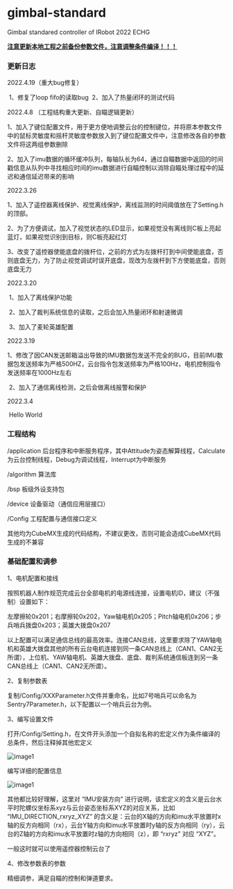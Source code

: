 # gimbal-standard
Gimbal standared controller of IRobot 2022 ECHG

**<u>注意更新本地工程之前备份参数文件，注意调整条件编译！！！</u>**

### 更新日志

2022.4.19（重大bug修复）

​	1、修复了loop fifo的读取bug
​	2、加入了热量闭环的测试代码

2022.4.8 （工程结构重大更新、自瞄逻辑更新）

​	1、加入了键位配置文件，用于更方便地调整云台的控制键位，并将原本参数文件中的鼠标灵敏度和摇杆灵敏度参数放入到了键位配置文件中，注意修改各自的参数文件将这两组参数删除

​	2、加入了imu数据的循环缓冲队列，每轴队长为64，通过自瞄数据中返回的时间戳信息从队列中寻找相应时间的imu数据进行自瞄控制以消除自瞄处理过程中的延迟和通信延迟带来的影响

2022.3.26

​	1、加入了遥控器离线保护、视觉离线保护，离线监测的时间阈值放在了Setting.h的顶部。

​	2、为了方便调试，加入了视觉状态的LED显示，如果视觉没有离线则C板上亮起蓝灯，如果视觉识别到目标，则C板亮起红灯

​	3、改变了遥控器使能底盘的拨杆位，之前的方式为左拨杆打到中间使能底盘，否则底盘无力，为了防止视觉调试时误开底盘，现改为左拨杆到下方使能底盘，否则底盘无力

2022.3.20

​	1、加入了离线保护功能

​	2、加入了裁判系统信息的读取，之后会加入热量闭环和射速微调

​	3、加入了麦轮英雄配置

2022.3.19

​	1、修改了因CAN发送邮箱溢出导致的IMU数据包发送不完全的BUG，目前IMU数据包发送频率为严格500HZ，云台指令包发送频率为严格100Hz，电机控制指令发送频率在1000Hz左右

​	2、加入了通信离线检测，之后会做离线报警和保护

2022.3.4 

​	Hello World

### 工程结构

/application 后台程序和中断服务程序，其中Attitude为姿态解算线程，Calculate为云台控制线程，Debug为调试线程，Interrupt为中断服务

/algorithm 算法库

/bsp 板级外设支持包

/device 设备驱动（通信应用层接口）

/Config 工程配置与通信接口定义

其他均为CubeMX生成的代码结构，不建议更改，否则可能会造成CubeMX代码生成的不兼容



### 基础配置和调参

1、电机配置和接线

按照机器人制作规范完成云台全部电机的电源线连接，设置电机ID，建议（不强制）设置如下：

左摩擦轮0x201；右摩擦轮0x202，Yaw轴电机0x205；Pitch轴电机0x206；步兵哨兵拨盘0x203；英雄大拨盘0x207

以上配置可以满足通信总线的最高效率。连接CAN总线，这里要求除了YAW轴电机和英雄大拨盘其他的所有云台电机连接到同一条CAN总线上（CAN1、CAN2无所谓），上位机、YAW轴电机、英雄大拨盘、底盘、裁判系统通信板连到另一条CAN总线上（CAN1、CAN2无所谓）。



2、复制参数表

复制/Config/XXXParameter.h文件并重命名，比如7号哨兵可以命名为Sentry7Parameter.h，以下配置以一个哨兵云台为例。



3、编写设置文件

打开/Config/Setting.h，在文件开头添加一个自拟名称的宏定义作为条件编译的总条件，然后注释掉其他宏定义

![image1](/img/1.png)

编写详细的配置信息

![image1](/img/2.png)

其他都比较好理解，这里对 “IMU安装方向” 进行说明，该宏定义的含义是云台水平时陀螺仪坐标系xyz与云台姿态坐标系XYZ的对应关系，比如 “IMU_DIRECTION_rxryz_XYZ” 的含义是：云台的X轴的方向和imu水平放置时x轴的反方向相同（rx），云台Y轴方向和imu水平放置时y轴的反方向相同（ry），云台的Z轴的方向和imu水平放置时z轴的方向相同（z），即 “rxryz” 对应 “XYZ”。

一般这时就可以使用遥控器控制云台了



4、修改参数表的参数

精细调参，满足自瞄的控制和弹道要求。